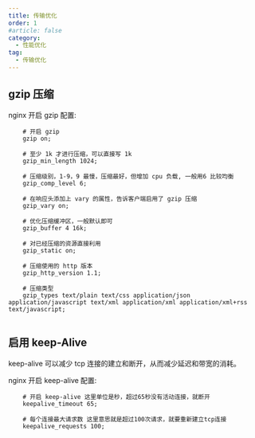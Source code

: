 ```yaml
---
title: 传输优化
order: 1
#article: false
category:
  - 性能优化
tag:
  - 传输优化
---
```


## gzip 压缩

nginx 开启 gzip 配置:

```nginx
    # 开启 gzip
    gzip on;

    # 至少 1k 才进行压缩，可以直接写 1k
    gzip_min_length 1024;

    # 压缩级别，1-9，9 最慢，压缩最好，但增加 cpu 负载, 一般用6 比较均衡
    gzip_comp_level 6;

    # 在响应头添加上 vary 的属性，告诉客户端启用了 gzip 压缩
    gzip_vary on;

    # 优化压缩缓冲区，一般默认即可
    gzip_buffer 4 16k;

    # 对已经压缩的资源直接利用
    gzip_static on;

    # 压缩使用的 http 版本
    gzip_http_version 1.1;

    # 压缩类型
    gzip_types text/plain text/css application/json application/javascript text/xml application/xml application/xml+rss text/javascript;
    
```


## 启用 keep-Alive

keep-alive 可以减少 tcp 连接的建立和断开，从而减少延迟和带宽的消耗。

nginx 开启 keep-alive 配置:

```nginx
    # 开启 keep-alive 这里单位是秒，超过65秒没有活动连接，就断开
    keepalive_timeout 65;

    # 每个连接最大请求数 这里意思就是超过100次请求，就要重新建立tcp连接
    keepalive_requests 100;
```